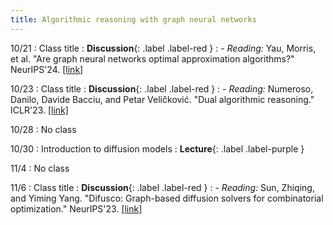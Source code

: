 ```yaml
---
title: Algorithmic reasoning with graph neural networks
---
```


10/21
: Class title
  : **Discussion**{: .label .label-red }
: - *Reading:* Yau, Morris, et al. "Are graph neural networks optimal approximation algorithms?" NeurIPS'24. [[link]](https://arxiv.org/html/2310.00526v4)

10/23
: Class title
  : **Discussion**{: .label .label-red }
: - *Reading:* Numeroso, Danilo, Davide Bacciu, and Petar Veličković. "Dual algorithmic reasoning." ICLR'23. [[link]](https://arxiv.org/abs/2302.04496)

10/28
: No class

10/30
: Introduction to diffusion models
  : **Lecture**{: .label .label-purple }

11/4
: No class

11/6
: Class title
  : **Discussion**{: .label .label-red }
: - *Reading:* Sun, Zhiqing, and Yiming Yang. "Difusco: Graph-based diffusion solvers for combinatorial optimization." NeurIPS'23. [[link]](https://arxiv.org/abs/2302.08224)